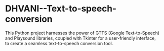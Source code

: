 # DHVANI--Text-to-speech-conversion
This Python project harnesses the power of GTTS (Google Text-to-Speech) and Playsound libraries, coupled with Tkinter for a user-friendly interface, to create a seamless text-to-speech conversion tool.
